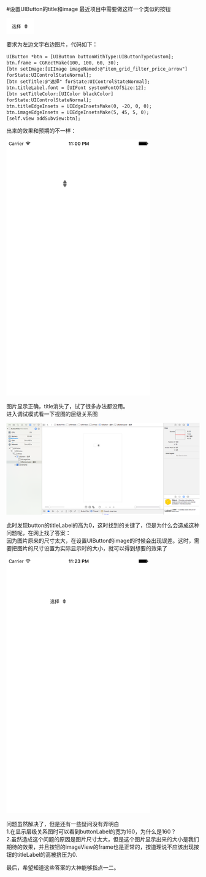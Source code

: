 #设置UIButton的title和image
最近项目中需要做这样一个类似的按钮

![模型图](https://github.com/zyfoolboy/ButtonTitle/blob/master/ButtonTitle/ButtonTitle/Assets.xcassets/%E5%B1%8F%E5%B9%95%E5%BF%AB%E7%85%A7%202016-06-08%20%E4%B8%8B%E5%8D%8810.58.25.imageset/%E5%B1%8F%E5%B9%95%E5%BF%AB%E7%85%A7%202016-06-08%20%E4%B8%8B%E5%8D%8810.58.25.png)

要求为左边文字右边图片，代码如下：
```
UIButton *btn = [UIButton buttonWithType:UIButtonTypeCustom];
btn.frame = CGRectMake(100, 100, 60, 30);
[btn setImage:[UIImage imageNamed:@"item_grid_filter_price_arrow"] forState:UIControlStateNormal];
[btn setTitle:@"选择" forState:UIControlStateNormal];
btn.titleLabel.font = [UIFont systemFontOfSize:12];
[btn setTitleColor:[UIColor blackColor] forState:UIControlStateNormal];
btn.titleEdgeInsets = UIEdgeInsetsMake(0, -20, 0, 0);
btn.imageEdgeInsets = UIEdgeInsetsMake(5, 45, 5, 0);
[self.view addSubview:btn];
```
出来的效果和预期的不一样：

![模型图](https://github.com/zyfoolboy/ButtonTitle/blob/master/ButtonTitle/ButtonTitle/Assets.xcassets/Simulator%20Screen%20Shot%202016%E5%B9%B46%E6%9C%888%E6%97%A5%20%E4%B8%8B%E5%8D%8811.00.05.imageset/Simulator%20Screen%20Shot%202016%E5%B9%B46%E6%9C%888%E6%97%A5%20%E4%B8%8B%E5%8D%8811.00.05.png)

图片显示正确，title消失了，试了很多办法都没用。<br/>
进入调试模式看一下视图的层级关系图

![模型图](https://github.com/zyfoolboy/ButtonTitle/blob/master/ButtonTitle/ButtonTitle/Assets.xcassets/%E5%B1%8F%E5%B9%95%E5%BF%AB%E7%85%A7%202016-06-08%20%E4%B8%8B%E5%8D%8810.54.08.imageset/%E5%B1%8F%E5%B9%95%E5%BF%AB%E7%85%A7%202016-06-08%20%E4%B8%8B%E5%8D%8810.54.08.png)

此时发现button的titleLabel的高为0，这时找到的关键了，但是为什么会造成这种问题呢，在网上找了答案：<br/>
因为图片原来的尺寸太大，在设置UIButton的image的时候会出现误差。这时，需要把图片的尺寸设置为实际显示时的大小，就可以得到想要的效果了

![模型图](https://github.com/zyfoolboy/ButtonTitle/blob/master/ButtonTitle/ButtonTitle/Assets.xcassets/Simulator%20Screen%20Shot%202016%E5%B9%B46%E6%9C%888%E6%97%A5%20%E4%B8%8B%E5%8D%8811.23.53.imageset/Simulator%20Screen%20Shot%202016%E5%B9%B46%E6%9C%888%E6%97%A5%20%E4%B8%8B%E5%8D%8811.23.53.png)

问题虽然解决了，但是还有一些疑问没有弄明白<br/>
1.在显示层级关系图时可以看到buttonLabel的宽为160，为什么是160？<br/>
2.虽然造成这个问题的原因是图片尺寸太大，但是这个图片显示出来的大小是我们期待的效果，并且按钮的imageView的frame也是正常的，按道理说不应该出现按钮的titleLabel的高被挤压为0.

最后，希望知道这些答案的大神能够指点一二。

